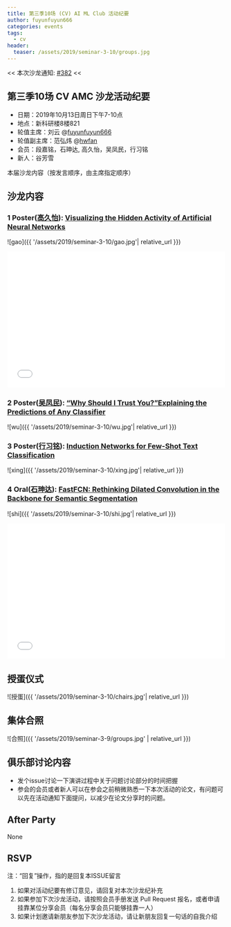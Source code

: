 ```yaml
---
title: 第三季10场 (CV) AI ML Club 活动纪要
author: fuyunfuyun666
categories: events
tags:
  - cv
header:
  teaser: /assets/2019/seminar-3-10/groups.jpg
---
```


<< 本次沙龙通知: [#382](https://github.com/BUPT/ai-ml.club/issues/382)  <<

## 第三季10场 CV AMC 沙龙活动纪要

- 日期：2019年10月13日周日下午7-10点
- 地点：新科研楼8楼821
- 轮值主席：刘云 @[fuyunfuyun666](https://github.com/fuyunfuyun666)
- 轮值副主席：范弘炜 @[hwfan](https://github.com/hwfan)
- 会员：段嘉铭，石珅达, 高久怡，吴凤民，行习铭
- 新人：谷芳雪

本届沙龙内容（按发言顺序，由主席指定顺序）

## 沙龙内容

### 1 Poster([高久怡](https://github.com/gaojiuy)): [Visualizing the Hidden Activity of Artificial Neural Networks](https://ieeexplore.ieee.org/document/7539329)

![gao]({{ '/assets/2019/seminar-3-10/gao.jpg'| relative_url }})

<div class="zoom-container" style="
    position: relative;
    padding-bottom:56.25%;
    padding-top:30px;
    height:0;
    overflow:hidden;
">
  <iframe
    src='{{
      '/assets/js/viewer-js/' | relative_url
    }}#{{
      '/assets/2019/seminar-3-10/gao.pdf' | relative_url
    }}'
    width='560'
    height='315'
    allowfullscreen
    webkitallowfullscreen
    frameborder="0"
    style="
      position: absolute;
      top:0;
      left:0;
      width:100%;
      height:100%;
    "
  ></iframe>
</div>

### 2 Poster([吴凤民](https://github.com/Leona08)): [“Why Should I Trust You?”Explaining the Predictions of Any Classifier](https://arxiv.org/abs/1602.04938)

![wu]({{ '/assets/2019/seminar-3-10/wu.jpg'| relative_url }})

### 3 Poster([行习铭](https://github.com/ximingxing)): [Induction Networks for Few-Shot Text Classification](https://arxiv.org/abs/1902.10482)

![xing]({{ '/assets/2019/seminar-3-10/xing.jpg'| relative_url }})

### 4 Oral([石珅达](https://github.com/CyFeng16)): [FastFCN: Rethinking Dilated Convolution in the Backbone for Semantic Segmentation](https://arxiv.org/abs/1903.11816)

![shi]({{ '/assets/2019/seminar-3-10/shi.jpg'| relative_url }})

<div class="zoom-container" style="
    position: relative;
    padding-bottom:56.25%;
    padding-top:30px;
    height:0;
    overflow:hidden;
">
  <iframe
    src='{{
      '/assets/js/viewer-js/' | relative_url
    }}#{{
      '/assets/2019/seminar-3-10/shi.pdf' | relative_url
    }}'
    width='560'
    height='315'
    allowfullscreen
    webkitallowfullscreen
    frameborder="0"
    style="
      position: absolute;
      top:0;
      left:0;
      width:100%;
      height:100%;
    "
  ></iframe>
</div>

## 授蛋仪式

![授蛋]({{ '/assets/2019/seminar-3-10/chairs.jpg'| relative_url }})

## 集体合照

![合照]({{ '/assets/2019/seminar-3-9/groups.jpg' | relative_url }})

## 俱乐部讨论内容

- 发个issue讨论一下演讲过程中关于问题讨论部分的时间把握
- 参会的会员或者新人可以在参会之前稍微熟悉一下本次活动的论文，有问题可以先在活动通知下面提问，以减少在论文分享时的问题。

## After Party

None

## RSVP

注：“回复”操作，指的是回复本ISSUE留言

1. 如果对活动纪要有修订意见，请回复对本次沙龙纪补充
2. 如果参加下次沙龙活动，请按照会员手册发送 Pull Request 报名，或者申请挂靠某位分享会员（每名分享会员只能够挂靠一人）
3. 如果计划邀请新朋友参加下次沙龙活动，请让新朋友回复一句话的自我介绍
